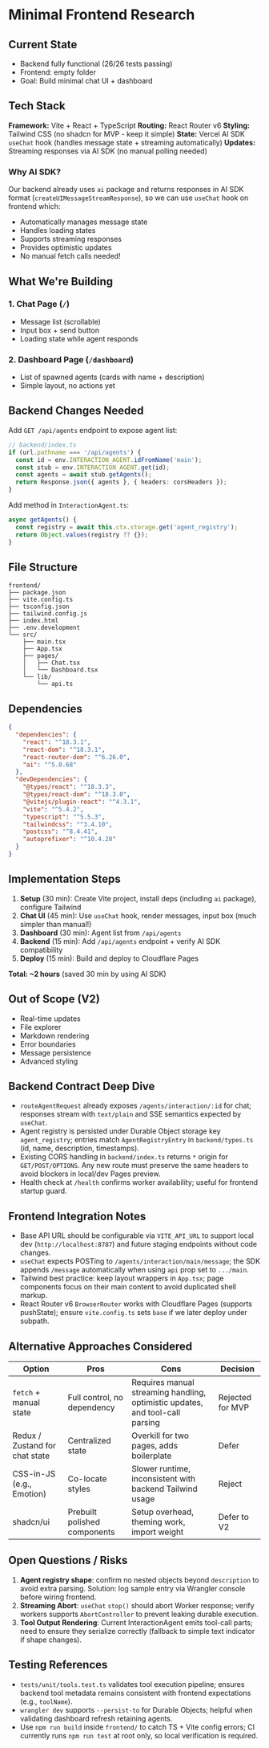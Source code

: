 # Minimal Frontend Research

## Current State
- Backend fully functional (26/26 tests passing)
- Frontend: empty folder
- Goal: Build minimal chat UI + dashboard

## Tech Stack

**Framework:** Vite + React + TypeScript
**Routing:** React Router v6
**Styling:** Tailwind CSS (no shadcn for MVP - keep it simple)
**State:** Vercel AI SDK `useChat` hook (handles message state + streaming automatically)
**Updates:** Streaming responses via AI SDK (no manual polling needed)

### Why AI SDK?

Our backend already uses `ai` package and returns responses in AI SDK format (`createUIMessageStreamResponse`), so we can use `useChat` hook on frontend which:
- Automatically manages message state
- Handles loading states
- Supports streaming responses
- Provides optimistic updates
- No manual fetch calls needed!

## What We're Building

### 1. Chat Page (`/`)
- Message list (scrollable)
- Input box + send button
- Loading state while agent responds

### 2. Dashboard Page (`/dashboard`)
- List of spawned agents (cards with name + description)
- Simple layout, no actions yet

## Backend Changes Needed

Add `GET /api/agents` endpoint to expose agent list:

```ts
// backend/index.ts
if (url.pathname === '/api/agents') {
  const id = env.INTERACTION_AGENT.idFromName('main');
  const stub = env.INTERACTION_AGENT.get(id);
  const agents = await stub.getAgents();
  return Response.json({ agents }, { headers: corsHeaders });
}
```

Add method in `InteractionAgent.ts`:

```ts
async getAgents() {
  const registry = await this.ctx.storage.get('agent_registry');
  return Object.values(registry ?? {});
}
```

## File Structure

```
frontend/
├── package.json
├── vite.config.ts
├── tsconfig.json
├── tailwind.config.js
├── index.html
├── .env.development
└── src/
    ├── main.tsx
    ├── App.tsx
    ├── pages/
    │   ├── Chat.tsx
    │   └── Dashboard.tsx
    └── lib/
        └── api.ts
```

## Dependencies

```json
{
  "dependencies": {
    "react": "^18.3.1",
    "react-dom": "^18.3.1",
    "react-router-dom": "^6.26.0",
    "ai": "^5.0.68"
  },
  "devDependencies": {
    "@types/react": "^18.3.3",
    "@types/react-dom": "^18.3.0",
    "@vitejs/plugin-react": "^4.3.1",
    "vite": "^5.4.2",
    "typescript": "^5.5.3",
    "tailwindcss": "^3.4.10",
    "postcss": "^8.4.41",
    "autoprefixer": "^10.4.20"
  }
}
```

## Implementation Steps

1. **Setup** (30 min): Create Vite project, install deps (including `ai` package), configure Tailwind
2. **Chat UI** (45 min): Use `useChat` hook, render messages, input box (much simpler than manual!)
3. **Dashboard** (30 min): Agent list from `/api/agents`
4. **Backend** (15 min): Add `/api/agents` endpoint + verify AI SDK compatibility
5. **Deploy** (15 min): Build and deploy to Cloudflare Pages

**Total: ~2 hours** (saved 30 min by using AI SDK)

## Out of Scope (V2)
- Real-time updates
- File explorer
- Markdown rendering
- Error boundaries
- Message persistence
- Advanced styling

## Backend Contract Deep Dive

- `routeAgentRequest` already exposes `/agents/interaction/:id` for chat; responses stream with `text/plain` and SSE semantics expected by `useChat`.
- Agent registry is persisted under Durable Object storage key `agent_registry`; entries match `AgentRegistryEntry` in `backend/types.ts` (id, name, description, timestamps).
- Existing CORS handling in `backend/index.ts` returns `*` origin for `GET/POST/OPTIONS`. Any new route must preserve the same headers to avoid blockers in local/dev Pages preview.
- Health check at `/health` confirms worker availability; useful for frontend startup guard.

## Frontend Integration Notes

- Base API URL should be configurable via `VITE_API_URL` to support local dev (`http://localhost:8787`) and future staging endpoints without code changes.
- `useChat` expects POSTing to `/agents/interaction/main/message`; the SDK appends `/message` automatically when using `api` prop set to `.../main`.
- Tailwind best practice: keep layout wrappers in `App.tsx`; page components focus on their main content to avoid duplicated shell markup.
- React Router v6 `BrowserRouter` works with Cloudflare Pages (supports pushState); ensure `vite.config.ts` sets `base` if we later deploy under subpath.

## Alternative Approaches Considered

| Option | Pros | Cons | Decision |
| --- | --- | --- | --- |
| `fetch` + manual state | Full control, no dependency | Requires manual streaming handling, optimistic updates, and tool-call parsing | Rejected for MVP |
| Redux / Zustand for chat state | Centralized state | Overkill for two pages, adds boilerplate | Defer |
| CSS-in-JS (e.g., Emotion) | Co-locate styles | Slower runtime, inconsistent with backend Tailwind usage | Reject |
| shadcn/ui | Prebuilt polished components | Setup overhead, theming work, import weight | Defer to V2 |

## Open Questions / Risks

1. **Agent registry shape**: confirm no nested objects beyond `description` to avoid extra parsing. Solution: log sample entry via Wrangler console before wiring frontend.
2. **Streaming Abort**: `useChat` `stop()` should abort Worker response; verify workers supports `AbortController` to prevent leaking durable execution.
3. **Tool Output Rendering**: Current InteractionAgent emits tool-call parts; need to ensure they serialize correctly (fallback to simple text indicator if shape changes).

## Testing References

- `tests/unit/tools.test.ts` validates tool execution pipeline; ensures backend tool metadata remains consistent with frontend expectations (e.g., `toolName`).
- `wrangler dev` supports `--persist-to` for Durable Objects; helpful when validating dashboard refresh retaining agents.
- Use `npm run build` inside `frontend/` to catch TS + Vite config errors; CI currently runs `npm run test` at root only, so local verification is required.
